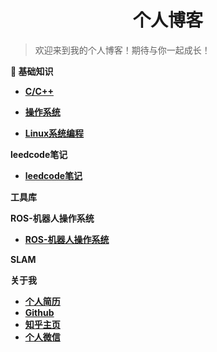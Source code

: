 <h1 align="center">个人博客</h1>

> 欢迎来到我的个人博客！期待与你一起成长！


**🚀 基础知识**

- <font style="font-weight:bold; color:#4169E1;text-decoration:underline;" target="_blank">[C/C++](doc/基础知识/C++基础/README.md)</font>
  

- <font style="font-weight:bold; color:#4169E1;text-decoration:underline;" target="_blank">[操作系统](doc/基础知识/操作系统/README.md)</font>


- <font style="font-weight:bold; color:#4169E1;text-decoration:underline;" target="_blank">[Linux系统编程](doc/基础知识/Linux系统编程/README.md)</font> 
  



**leedcode笔记**  

- <font style="font-weight:bold; color:#4169E1;text-decoration:underline;" target="_blank">[leedcode笔记](doc/leedcode题解/README.md)</font>
  
  
**工具库**


**ROS-机器人操作系统**

- <font style="font-weight:bold; color:#4169E1;text-decoration:underline;" target="_blank">[ROS-机器人操作系统](doc/ROS/README.md#机器人操作系统)</font>


**SLAM**


**关于我**  

- <font style="font-weight:bold; color:#4169E1;text-decoration:underline;" target="_blank">[个人简历](https://github.com/wangrui996)</font>
- <font style="font-weight:bold; color:#4169E1;text-decoration:underline;" target="_blank">[Github](https://github.com/wangrui996?tab=repositories)</font>
- <font style="font-weight:bold; color:#4169E1;text-decoration:underline;" target="_blank">[知乎主页](https://www.zhihu.com/people/wang-rui-70-35/posts)</font>
- <font style="font-weight:bold; color:#4169E1;text-decoration:underline;" target="_blank">[个人微信](image/%E4%B8%AA%E4%BA%BA%E5%BE%AE%E4%BF%A1.jpg)</font>





